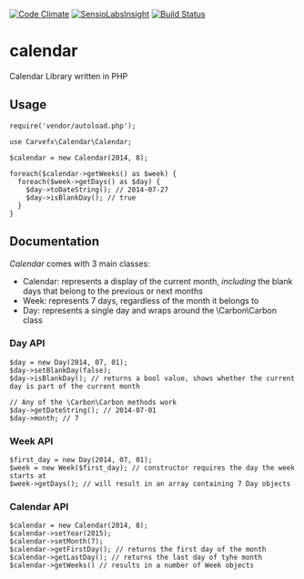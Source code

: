 [![Code Climate](https://codeclimate.com/github/carvefx/calendar.png)](https://codeclimate.com/github/carvefx/calendar)
[![SensioLabsInsight](https://insight.sensiolabs.com/projects/21f07ee7-f608-4a31-ae0e-d214dd962e4a/mini.png)](https://insight.sensiolabs.com/projects/21f07ee7-f608-4a31-ae0e-d214dd962e4a)
[![Build Status](https://travis-ci.org/carvefx/calendar.svg?branch=master)](https://travis-ci.org/carvefx/calendar)

calendar
========

Calendar Library written in PHP

## Usage
 
```
require('vendor/autoload.php');

use Carvefx\Calendar\Calendar;

$calendar = new Calendar(2014, 8);

foreach($calendar->getWeeks() as $week) {
  foreach($week->getDays() as $day) {
    $day->toDateString(); // 2014-07-27
    $day->isBlankDay(); // true
  }
}
```

## Documentation

_Calendar_ comes with 3 main classes: 

* Calendar: represents a display of the current month, *including* the blank days that belong to the previous or next months
* Week: represents 7 days, regardless of the month it belongs to
* Day: represents a single day and wraps around the \Carbon\Carbon class

### Day API

```
$day = new Day(2014, 07, 01);
$day->setBlankDay(false);
$day->isBlankDay(); // returns a bool value, shows whether the current day is part of the current month

// Any of the \Carbon\Carbon methods work
$day->getDateString(); // 2014-07-01
$day->month; // 7
```

### Week API

```
$first_day = new Day(2014, 07, 01);
$week = new Week($first_day); // constructor requires the day the week starts at
$week->getDays(); // will result in an array containing 7 Day objects

```


### Calendar API

```
$calendar = new Calendar(2014, 8);
$calendar->setYear(2015);
$calendar->setMonth(7);
$calendar->getFirstDay(); // returns the first day of the month
$calendar->getLastDay(); // returns the last day of tyhe month
$calendar->getWeeks() // results in a number of Week objects

```